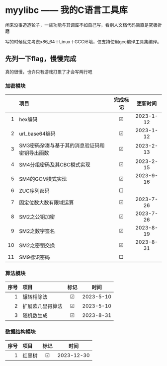 # myylibc —— 我的C语言工具库

闲来没事造造轮子，一些功能与其调库不如自己写，看别人文档代码简直是究极折磨

写的时候优先考虑x86_64＋Linux＋GCC环境，仅支持使用gcc编译工具集编译。

## 先列一下flag，慢慢完成
真的很慢，也许只有游戏打累了才会写两行吧

### 加密模块
||项目|完成标记|更新时间|
|---:|:---|:---:|:---:|
|1|hex编码|☑|2023-1-12
|2|url_base64编码|☑|2023-1-12
|3|SM3密码杂凑与基于其的消息验证码和密钥导出函数|☑|2023-2-13
|4|SM4分组密码及其CBC模式实现|☑|2023-2-15
|5|SM4的GCM模式实现|☑|2023-9-16
|6|ZUC序列密码|□|
|7|固定位数大数有限域运算|☑|2023-7-26
|8|SM2之公钥加密|☑|2023-7-26
|9|SM2之数字签名|☑|2023-8-19
|10|SM2之密钥交换|☑|2023-8-31
|11|SM9标识密码|□|

### 算法模块
|序号|项目|标记|时间|
|---:|:---|:---:|:---:|
|1|辗转相除法|☑|2023-5-10
|2|扩展欧几里得算法|☑|2023-5-10
|3|随机数生成|☑|2023-8-31

### 数据结构模块
|序号|项目|标记|时间|
|---:|:---|:---:|:---:|
|1|红黑树|☑|2023-12-30